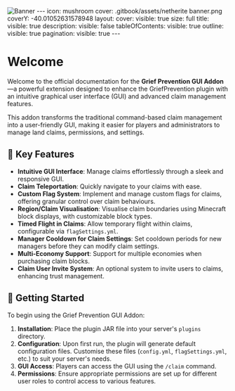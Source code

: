 <img src='https://api.mcbanners.com/banner/saved/EYRfzXetZfvRpZ.png' alt='Banner' />
---
icon: mushroom
cover: .gitbook/assets/netherite banner.png
coverY: -40.01052631578948
layout:
  cover:
    visible: true
    size: full
  title:
    visible: true
  description:
    visible: false
  tableOfContents:
    visible: true
  outline:
    visible: true
  pagination:
    visible: true
---

# Welcome

Welcome to the official documentation for the **Grief Prevention GUI Addon**—a powerful extension designed to enhance the GriefPrevention plugin with an intuitive graphical user interface (GUI) and advanced claim management features.​

This addon transforms the traditional command-based claim management into a user-friendly GUI, making it easier for players and administrators to manage land claims, permissions, and settings.&#x20;

## 🌟 Key Features&#x20;

* **Intuitive GUI Interface**: Manage claims effortlessly through a sleek and responsive GUI.​
* **Claim Teleportation**: Quickly navigate to your claims with ease.​
* **Custom Flag System**: Implement and manage custom flags for claims, offering granular control over claim behaviours.​
* **Region/Claim Visualisation**: Visualise claim boundaries using Minecraft block displays, with customizable block types.
* **Timed Flight in Claims**: Allow temporary flight within claims, configurable via `flagSettings.yml`.​
* **Manager Cooldown for Claim Settings**: Set cooldown periods for new managers before they can modify claim settings.​
* **Multi-Economy Support**: Support for multiple economies when purchasing claim blocks.​
* **Claim User Invite System**: An optional system to invite users to claims, enhancing trust management.&#x20;

## 📖 Getting Started&#x20;

To begin using the Grief Prevention GUI Addon:

1. **Installation**: Place the plugin JAR file into your server's `plugins` directory.​
2. **Configuration**: Upon first run, the plugin will generate default configuration files. Customise these files (`config.yml`, `flagSettings.yml`, etc.) to suit your server's needs.​
3. **GUI Access**: Players can access the GUI using the `/claim` command.​
4. **Permissions**: Ensure appropriate permissions are set up for different user roles to control access to various features.&#x20;
